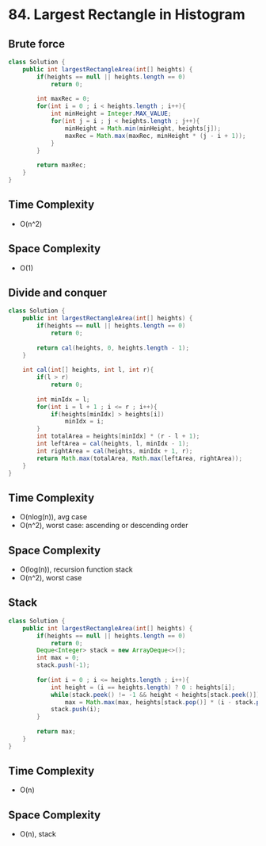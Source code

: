 # 84. Largest Rectangle in Histogram

## Brute force
```java
class Solution {
    public int largestRectangleArea(int[] heights) {
        if(heights == null || heights.length == 0)
            return 0;
        
        int maxRec = 0;
        for(int i = 0 ; i < heights.length ; i++){
            int minHeight = Integer.MAX_VALUE;
            for(int j = i ; j < heights.length ; j++){
                minHeight = Math.min(minHeight, heights[j]);
                maxRec = Math.max(maxRec, minHeight * (j - i + 1));
            }
        }
        
        return maxRec;
    }
}
```
## Time Complexity
* O(n^2)
## Space Complexity
* O(1)

## Divide and conquer
```java
class Solution {
    public int largestRectangleArea(int[] heights) {
        if(heights == null || heights.length == 0)
            return 0;
        
        return cal(heights, 0, heights.length - 1);
    }
    
    int cal(int[] heights, int l, int r){
        if(l > r)
            return 0;
        
        int minIdx = l;
        for(int i = l + 1 ; i <= r ; i++){
            if(heights[minIdx] > heights[i])
                minIdx = i;
        }
        int totalArea = heights[minIdx] * (r - l + 1);
        int leftArea = cal(heights, l, minIdx - 1);
        int rightArea = cal(heights, minIdx + 1, r);
        return Math.max(totalArea, Math.max(leftArea, rightArea));
    }
}
```
## Time Complexity
* O(nlog(n)), avg case
* O(n^2), worst case: ascending or descending order
## Space Complexity
* O(log(n)), recursion function stack
* O(n^2), worst case

## Stack
```java
class Solution {
    public int largestRectangleArea(int[] heights) {
        if(heights == null || heights.length == 0)
            return 0;
        Deque<Integer> stack = new ArrayDeque<>();
        int max = 0;
        stack.push(-1);
        
        for(int i = 0 ; i <= heights.length ; i++){
            int height = (i == heights.length) ? 0 : heights[i];
            while(stack.peek() != -1 && height < heights[stack.peek()])
                max = Math.max(max, heights[stack.pop()] * (i - stack.peek() - 1));
            stack.push(i);
        }
        
        return max;
    }
}
```
## Time Complexity
* O(n)
## Space Complexity
* O(n), stack